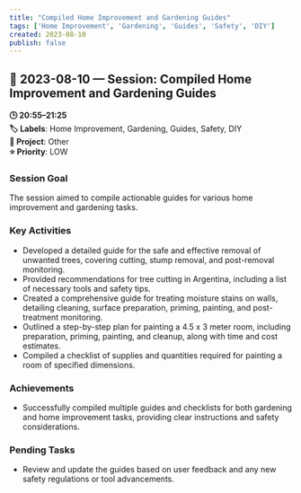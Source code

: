 ```yaml
---
title: "Compiled Home Improvement and Gardening Guides"
tags: ['Home Improvement', 'Gardening', 'Guides', 'Safety', 'DIY']
created: 2023-08-10
publish: false
---
```


## 📅 2023-08-10 — Session: Compiled Home Improvement and Gardening Guides

**🕒 20:55–21:25**  
**🏷️ Labels**: Home Improvement, Gardening, Guides, Safety, DIY  
**📂 Project**: Other  
**⭐ Priority**: LOW  


### Session Goal
The session aimed to compile actionable guides for various home improvement and gardening tasks.

### Key Activities
- Developed a detailed guide for the safe and effective removal of unwanted trees, covering cutting, stump removal, and post-removal monitoring.
- Provided recommendations for tree cutting in Argentina, including a list of necessary tools and safety tips.
- Created a comprehensive guide for treating moisture stains on walls, detailing cleaning, surface preparation, priming, painting, and post-treatment monitoring.
- Outlined a step-by-step plan for painting a 4.5 x 3 meter room, including preparation, priming, painting, and cleanup, along with time and cost estimates.
- Compiled a checklist of supplies and quantities required for painting a room of specified dimensions.

### Achievements
- Successfully compiled multiple guides and checklists for both gardening and home improvement tasks, providing clear instructions and safety considerations.

### Pending Tasks
- Review and update the guides based on user feedback and any new safety regulations or tool advancements.
